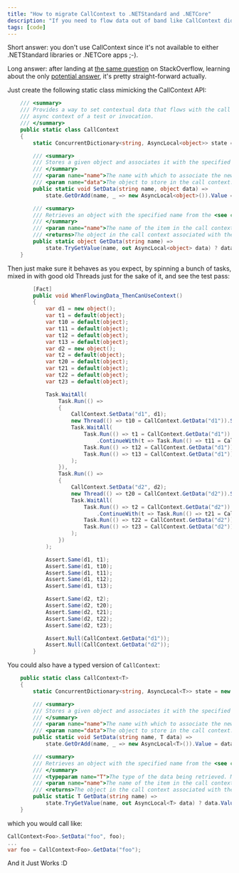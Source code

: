 ```yaml
---
title: "How to migrate CallContext to .NETStandard and .NETCore"
description: "If you need to flow data out of band like CallContext did in .NET, here's how in the new world."
tags: [code]
---
```


Short answer: you don't use CallContext since it's not available to either .NETStandard libraries or .NETCore apps ;-).

Long answer: after landing at [the same question](http://stackoverflow.com/questions/42242222/net-core-equivalent-of-callcontext-logicalget-setdata) 
on StackOverflow, learning about the only [potential answer](http://stackoverflow.com/questions/31707362/how-do-the-semantics-of-asynclocal-differ-from-the-logical-call-context), 
it's pretty straight-forward actually.

Just create the following static class mimicking the CallContext API:

```csharp
    /// <summary>
    /// Provides a way to set contextual data that flows with the call and 
    /// async context of a test or invocation.
    /// </summary>
    public static class CallContext
    {
        static ConcurrentDictionary<string, AsyncLocal<object>> state = new ConcurrentDictionary<string, AsyncLocal<object>>();

        /// <summary>
        /// Stores a given object and associates it with the specified name.
        /// </summary>
        /// <param name="name">The name with which to associate the new item in the call context.</param>
        /// <param name="data">The object to store in the call context.</param>
        public static void SetData(string name, object data) =>
            state.GetOrAdd(name, _ => new AsyncLocal<object>()).Value = data;

        /// <summary>
        /// Retrieves an object with the specified name from the <see cref="CallContext"/>.
        /// </summary>
        /// <param name="name">The name of the item in the call context.</param>
        /// <returns>The object in the call context associated with the specified name, or <see langword="null"/> if not found.</returns>
        public static object GetData(string name) =>
            state.TryGetValue(name, out AsyncLocal<object> data) ? data.Value : null;
    }
```

Then just make sure it behaves as you expect, by spinning a bunch of tasks, mixed in with good old 
Threads just for the sake of it, and see the test pass:

```csharp
        [Fact]
        public void WhenFlowingData_ThenCanUseContext()
        {
            var d1 = new object();
            var t1 = default(object);
            var t10 = default(object);
            var t11 = default(object);
            var t12 = default(object);
            var t13 = default(object);
            var d2 = new object();
            var t2 = default(object);
            var t20 = default(object);
            var t21 = default(object);
            var t22 = default(object);
            var t23 = default(object);

            Task.WaitAll(
                Task.Run(() =>
                {
                    CallContext.SetData("d1", d1);
                    new Thread(() => t10 = CallContext.GetData("d1")).Start();
                    Task.WaitAll(
                        Task.Run(() => t1 = CallContext.GetData("d1"))
                            .ContinueWith(t => Task.Run(() => t11 = CallContext.GetData("d1"))),
                        Task.Run(() => t12 = CallContext.GetData("d1")),
                        Task.Run(() => t13 = CallContext.GetData("d1"))
                    );
                }),
                Task.Run(() =>
                {
                    CallContext.SetData("d2", d2);
                    new Thread(() => t20 = CallContext.GetData("d2")).Start();
                    Task.WaitAll(
                        Task.Run(() => t2 = CallContext.GetData("d2"))
                            .ContinueWith(t => Task.Run(() => t21 = CallContext.GetData("d2"))),
                        Task.Run(() => t22 = CallContext.GetData("d2")),
                        Task.Run(() => t23 = CallContext.GetData("d2"))
                    );
                })
            );

            Assert.Same(d1, t1);
            Assert.Same(d1, t10);
            Assert.Same(d1, t11);
            Assert.Same(d1, t12);
            Assert.Same(d1, t13);

            Assert.Same(d2, t2);
            Assert.Same(d2, t20);
            Assert.Same(d2, t21);
            Assert.Same(d2, t22);
            Assert.Same(d2, t23);

            Assert.Null(CallContext.GetData("d1"));
            Assert.Null(CallContext.GetData("d2"));
        }
```

You could also have a typed version of `CallContext`:

```csharp
    public static class CallContext<T>
    {
        static ConcurrentDictionary<string, AsyncLocal<T>> state = new ConcurrentDictionary<string, AsyncLocal<T>>();

        /// <summary>
        /// Stores a given object and associates it with the specified name.
        /// </summary>
        /// <param name="name">The name with which to associate the new item in the call context.</param>
        /// <param name="data">The object to store in the call context.</param>
        public static void SetData(string name, T data) => 
            state.GetOrAdd(name, _ => new AsyncLocal<T>()).Value = data;

        /// <summary>
        /// Retrieves an object with the specified name from the <see cref="CallContext"/>.
        /// </summary>
        /// <typeparam name="T">The type of the data being retrieved. Must match the type used when the <paramref name="name"/> was set via <see cref="SetData{T}(string, T)"/>.</typeparam>
        /// <param name="name">The name of the item in the call context.</param>
        /// <returns>The object in the call context associated with the specified name, or a default value for <typeparamref name="T"/> if none is found.</returns>
        public static T GetData(string name) =>
            state.TryGetValue(name, out AsyncLocal<T> data) ? data.Value : default(T);
    }
```

which you would call like:

```csharp
CallContext<Foo>.SetData("foo", foo);
...
var foo = CallContext<Foo>.GetData("foo");
```

And it Just Works :D